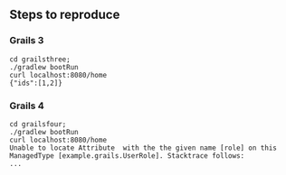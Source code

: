 ## Steps to reproduce

### Grails 3

```
cd grailsthree;
./gradlew bootRun
curl localhost:8080/home
{"ids":[1,2]}
```

### Grails 4

```
cd grailsfour;
./gradlew bootRun
curl localhost:8080/home
Unable to locate Attribute  with the the given name [role] on this ManagedType [example.grails.UserRole]. Stacktrace follows:
...
```
